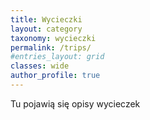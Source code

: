 ```yaml
---
title: Wycieczki
layout: category
taxonomy: wycieczki
permalink: /trips/
#entries_layout: grid
classes: wide
author_profile: true
---
```


Tu pojawią się opisy wycieczek
